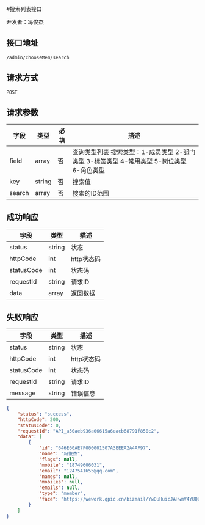#搜索列表接口

开发者：冯俊杰

## 接口地址
`/admin/chooseMem/search`

## 请求方式
  `POST`

## 请求参数



| 字段 | 类型   | 必填 | 描述     |
| ---- | ------ | ---- | -------- |
| field   | array    | 否   | 查询类型列表 搜索类型：1-成员类型 2-部门类型 3-标签类型 4-常用类型 5-岗位类型 6-角色类型    |
| key   | string    | 否   | 搜索值   |
| search   | array    | 否   | 搜索的ID范围   |

## 成功响应

| 字段       | 类型    | 描述        |
| ---------- | ------- | ----------- |
| status    | string  | 状态    |
| httpCode     | int  | http状态码    |
| statusCode | int  | 状态码 |
| requestId | string  | 请求ID |
| data  | array  | 返回数据      |

## 失败响应

| 字段       | 类型    | 描述        |
| ---------- | ------- | ----------- |
| status    | string  | 状态    |
| httpCode     | int  | http状态码    |
| statusCode | int  | 状态码 |
| requestId | string  | 请求ID |
| message  | string  | 错误信息      |

```json
{
    "status": "success",
    "httpCode": 200,
    "statusCode": 0,
    "requestId": "API_a50aeb936a06615a6eacb68791f850c2",
    "data": [
        {
            "id": "646E60AE7F000001507A3EEEA2A4AF97",
            "name": "冯俊杰",
            "flags": null,
            "mobile": "18749606031",
            "email": "1247541655@qq.com",
            "names": null,
            "mobiles": null,
            "emails": null,
            "type": "member",
            "face": "https://wework.qpic.cn/bizmail/YwQuHuicJAHwmV4YUQUeJBQTcFeJu5bvick6ETR2IcRBcT9DZ8gnibAwA/0"
        }
    ]
}
```